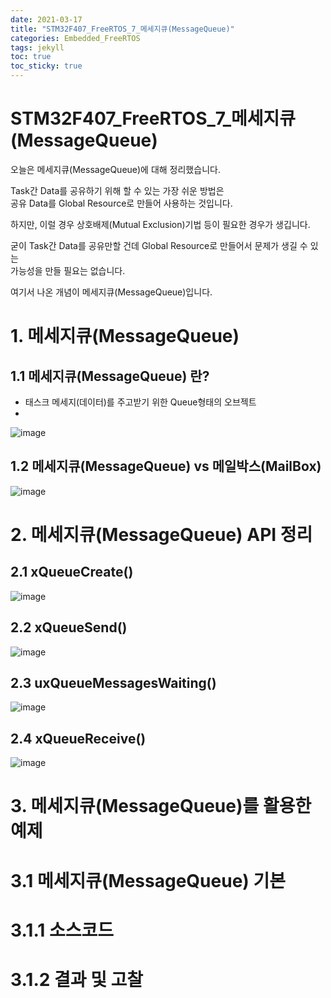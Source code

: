 ```yaml
---
date: 2021-03-17
title: "STM32F407_FreeRTOS_7_메세지큐(MessageQueue)"
categories: Embedded_FreeRTOS
tags: jekyll
toc: true  
toc_sticky: true 
---
```


STM32F407_FreeRTOS_7_메세지큐(MessageQueue)
=============

오늘은 메세지큐(MessageQueue)에 대해 정리했습니다.    

Task간 Data를 공유하기 위해 할 수 있는 가장 쉬운 방법은    
공유 Data를 Global Resource로 만들어 사용하는 것입니다.    

하지만, 이럴 경우 상호배제(Mutual Exclusion)기법 등이 필요한 경우가 생깁니다.

굳이 Task간 Data를 공유만할 건데 Global Resource로 만들어서 문제가 생길 수 있는    
가능성을 만들 필요는 없습니다.    

여기서 나온 개념이 메세지큐(MessageQueue)입니다.

# 1. 메세지큐(MessageQueue)
## 1.1 메세지큐(MessageQueue) 란?
* 태스크 메세지(데이터)를 주고받기 위한 Queue형태의 오브젝트
* 
![image](https://user-images.githubusercontent.com/79636864/111404099-8d50ab00-8711-11eb-8e22-89456bebfc1a.png)

## 1.2 메세지큐(MessageQueue) vs 메일박스(MailBox)

![image](https://user-images.githubusercontent.com/79636864/111404119-93468c00-8711-11eb-81c1-d05f80e13b57.png)

# 2. 메세지큐(MessageQueue) API 정리
## 2.1 xQueueCreate()

![image](https://user-images.githubusercontent.com/79636864/111404221-ba9d5900-8711-11eb-9743-e43080889f96.png)

## 2.2 xQueueSend()

![image](https://user-images.githubusercontent.com/79636864/111404247-c852de80-8711-11eb-8123-ab953e41cb6d.png)

## 2.3 uxQueueMessagesWaiting()

![image](https://user-images.githubusercontent.com/79636864/111404269-cee15600-8711-11eb-81b0-a2614d90185f.png)

## 2.4 xQueueReceive()

![image](https://user-images.githubusercontent.com/79636864/111404291-d7399100-8711-11eb-8433-ca335e8c1285.png)


# 3. 메세지큐(MessageQueue)를 활용한 예제
# 3.1 메세지큐(MessageQueue) 기본

# 3.1.1 소스코드

# 3.1.2 결과 및 고찰


